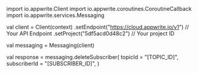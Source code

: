 import io.appwrite.Client
import io.appwrite.coroutines.CoroutineCallback
import io.appwrite.services.Messaging

val client = Client(context)
    .setEndpoint("https://cloud.appwrite.io/v1") // Your API Endpoint
    .setProject("5df5acd0d48c2") // Your project ID

val messaging = Messaging(client)

val response = messaging.deleteSubscriber(
    topicId = "[TOPIC_ID]", 
    subscriberId = "[SUBSCRIBER_ID]", 
)
